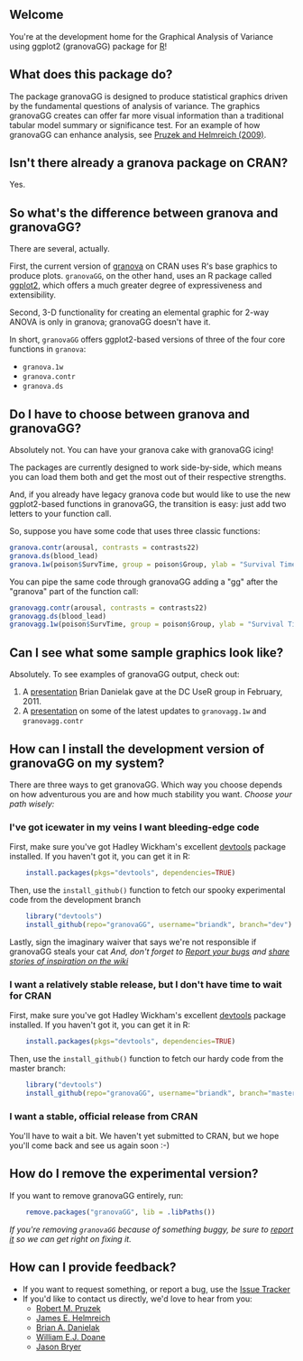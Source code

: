 ## Welcome
You're at the development home for the Graphical Analysis of Variance using ggplot2 (granovaGG) package for [R]!

## What does this package do?
The package granovaGG is designed to produce statistical graphics driven by the fundamental questions of analysis of variance. The graphics granovaGG creates can offer far more visual information than a traditional tabular model summary or significance test. For an example of how granovaGG can enhance analysis, see [Pruzek and Helmreich (2009)].

## Isn't there already a granova package on CRAN?
Yes.

## So what's the difference between granova and granovaGG?
There are several, actually.

First, the current version of [granova][granovaClassic] on CRAN uses R's base graphics to produce plots. `granovaGG`, on the other hand, uses an R package called [ggplot2][ggplot2], which offers a much greater degree of expressiveness and extensibility.

Second, 3-D functionality for creating an elemental graphic for 2-way ANOVA is only in granova; granovaGG doesn't have it.

In short, `granovaGG` offers ggplot2-based versions of three of the four core functions in `granova`:

  *  `granova.1w`
  *  `granova.contr`
  *  `granova.ds` 

## Do I have to choose between granova and granovaGG?
Absolutely not. You can have your granova cake with granovaGG icing!

The packages are currently designed to work side-by-side, which means you can load them both and get the most out of their respective strengths.

And, if you already have legacy granova code but would like to use the new ggplot2-based functions in granovaGG, the transition is easy: just add two letters to your function call.

So, suppose you have some code that uses three classic functions:

```r
granova.contr(arousal, contrasts = contrasts22)
granova.ds(blood_lead)
granova.1w(poison$SurvTime, group = poison$Group, ylab = "Survival Time")
```

You can pipe the same code through granovaGG adding a "gg" after the "granova" part of the function call:

```r
granovagg.contr(arousal, contrasts = contrasts22)
granovagg.ds(blood_lead)
granovagg.1w(poison$SurvTime, group = poison$Group, ylab = "Survival Time")
```

## Can I see what some sample graphics look like?
Absolutely. To see examples of granovaGG output, check out:

1.  A [presentation][Feb2011Presentation] Brian Danielak gave at the DC UseR group in February, 2011.
2.  A [presentation][2011July14Presentation] on some of the latest updates to `granovagg.1w` and `granovagg.contr`

## How can I install the development version of granovaGG on my system?
There are three ways to get granovaGG. Which way you choose depends on how adventurous you are and how much stability you want. *Choose your path wisely:*

### I've got icewater in my veins I want bleeding-edge code
First, make sure you've got Hadley Wickham's excellent [devtools][devtools] package installed. If you haven't got it, you can get it in R:

```r
    install.packages(pkgs="devtools", dependencies=TRUE)
```

Then, use the `install_github()` function to fetch our spooky experimental code from the development branch

```r
    library("devtools")
    install_github(repo="granovaGG", username="briandk", branch="dev")
```
        
Lastly, sign the imaginary waiver that says we're not responsible if granovaGG steals your cat *And, don't forget to [Report your bugs][issueTracker] and [share stories of inspiration on the wiki][wiki]*
        
### I want a relatively stable release, but I don't have time to wait for CRAN
First, make sure you've got Hadley Wickham's excellent [devtools][devtools] package installed. If you haven't got it, you can get it in R:

```r
    install.packages(pkgs="devtools", dependencies=TRUE)
```    
Then, use the `install_github()` function to fetch our hardy code from the master branch:

```r
    library("devtools")
    install_github(repo="granovaGG", username="briandk", branch="master")
```

### I want a stable, official release from CRAN
You'll have to wait a bit. We haven't yet submitted to CRAN, but we hope you'll come back and see us again soon :-)

## How do I remove the experimental version?

If you want to remove granovaGG entirely, run: 

```r
    remove.packages("granovaGG", lib = .libPaths())
```

*If you're removing `granovaGG` because of something buggy, be sure to [report it][issueTracker] so we can get right on fixing it.*
    
## How can I provide feedback?
*  If you want to request something, or report a bug, use the [Issue Tracker][issueTracker]
*  If you'd like to contact us directly, we'd love to hear from you:
    *  [Robert M. Pruzek](mailto:rpruzek@uamail.albany.edu)
    *  [James E. Helmreich](mailto:James.Helmreich@marist.edu)
    *  [Brian A. Danielak](mailto:briandk@umd.edu)
    *  [William E.J. Doane](mailto:wil@drdoane.com)
    *  [Jason Bryer](mailto:jason@bryer.org)



[R]: http://www.r-project.org
[Pruzek and Helmreich (2009)]: http://www.amstat.org/publications/jse/v17n1/helmreich.html
[granovaClassic]: http://cran.r-project.org/web/packages/granova/index.html
[ggplot2]: http://cran.r-project.org/web/packages/ggplot2/index.html
[Feb2011Presentation]: http://www.google.com/url?q=http%3A%2F%2Fdl.dropbox.com%2Fu%2F382638%2FBrian-Danielak-granova.pdf&sa=D&sntz=1&usg=AFQjCNGAu0dsFF_GaDjVzLv52fqRScVDSA
[2011July14Presentation]:http://dl.dropbox.com/u/382638/DanielakGranovaRevision20110714.pdf
[gitGranovaInstall]: http://cl.ly/090m3t2g0a1c25111p2n
[gitDownload]: http://cl.ly/1x0y402p3e1p413Z172N
[issueTracker]: https://github.com/briandk/granovaGG/issues
[wiki]: https://github.com/briandk/granovaGG/wiki
[devtools]: http://cran.r-project.org/web/packages/devtools/index.html